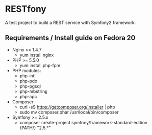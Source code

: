 RESTfony
=========

A test project to build a REST service with Symfony2 framework.

Requirements / Install guide on Fedora 20
-------------------------------------------

* Nginx >= 1.4.7
  * yum install nginx
* PHP >= 5.5.0
  * yum install php-fpm
* PHP modules:
  * php-intl
  * php-pdo
  * php-pgsql
  * php-mbstring
  * php-apc
* Composer
  * curl -sS https://getcomposer.org/installer | php 
  * sudo mv composer.phar /usr/local/bin/composer
* Symfony >= 2.5.x
  * composer create-project symfony/framework-standard-edition {PATH/} "2.5.*"
